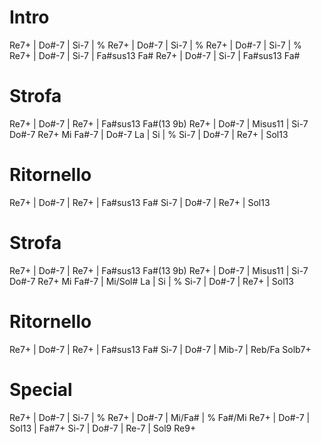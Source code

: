# Intro
Re7+ | Do#-7 | Si-7 | %
Re7+ | Do#-7 | Si-7 | %
Re7+ | Do#-7 | Si-7 | %
Re7+ | Do#-7 | Si-7 | Fa#sus13 Fa#
Re7+ | Do#-7 | Si-7 | Fa#sus13 Fa#
# Strofa
Re7+ | Do#-7 | Re7+ | Fa#sus13 Fa#(13 9b)
Re7+ | Do#-7 | Misus11 | Si-7 Do#-7 Re7+ Mi
Fa#-7 | Do#-7 La | Si | %
Si-7 | Do#-7 | Re7+ | Sol13
# Ritornello
Re7+ | Do#-7 | Re7+ | Fa#sus13 Fa#
Si-7 | Do#-7 | Re7+ | Sol13
# Strofa
Re7+ | Do#-7 | Re7+ | Fa#sus13 Fa#(13 9b)
Re7+ | Do#-7 | Misus11 | Si-7 Do#-7 Re7+ Mi
Fa#-7 | Mi/Sol# La | Si | %
Si-7 | Do#-7 | Re7+ | Sol13
# Ritornello
Re7+ | Do#-7 | Re7+ | Fa#sus13 Fa#
Si-7 | Do#-7 | Mib-7 | Reb/Fa Solb7+
# Special
Re7+ | Do#-7 | Si-7 | %
Re7+ | Do#-7 | Mi/Fa# | % Fa#/Mi
Re7+ | Do#-7 | Sol13 | Fa#7+
Si-7 | Do#-7 | Re-7 | Sol9
Re9+